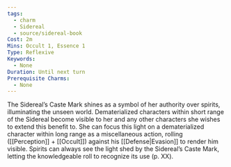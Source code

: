 ```yaml
---
tags:
  - charm
  - Sidereal
  - source/sidereal-book
Cost: 2m
Mins: Occult 1, Essence 1
Type: Reflexive
Keywords:
  - None
Duration: Until next turn
Prerequisite Charms:
  - None
---
```

The Sidereal’s Caste Mark shines as a symbol of her authority over spirits, illuminating the unseen world. Dematerialized characters within short range of the Sidereal become visible to her and any other characters she wishes to extend this benefit to. She can focus this light on a dematerialized character within long range as a miscellaneous action, rolling ([[Perception]] + [[Occult]]) against his [[Defense|Evasion]] to render him visible. Spirits can always see the light shed by the Sidereal’s Caste Mark, letting the knowledgeable roll to recognize its use (p. XX).